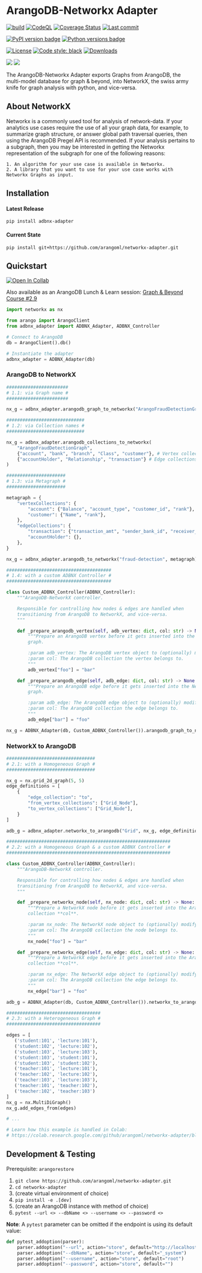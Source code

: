 # ArangoDB-Networkx Adapter
[![build](https://github.com/arangoml/networkx-adapter/actions/workflows/build.yml/badge.svg?branch=master)](https://github.com/arangoml/networkx-adapter/actions/workflows/build.yml)
[![CodeQL](https://github.com/arangoml/networkx-adapter/actions/workflows/analyze.yml/badge.svg?branch=master)](https://github.com/arangoml/networkx-adapter/actions/workflows/analyze.yml)
[![Coverage Status](https://coveralls.io/repos/github/arangoml/networkx-adapter/badge.svg?branch=master)](https://coveralls.io/github/arangoml/networkx-adapter)
[![Last commit](https://img.shields.io/github/last-commit/arangoml/networkx-adapter)](https://github.com/arangoml/networkx-adapter/commits/master)

[![PyPI version badge](https://img.shields.io/pypi/v/adbnx-adapter?color=3775A9&style=for-the-badge&logo=pypi&logoColor=FFD43B)](https://pypi.org/project/adbnx-adapter/)
[![Python versions badge](https://img.shields.io/pypi/pyversions/adbnx-adapter?color=3776AB&style=for-the-badge&logo=python&logoColor=FFD43B)](https://pypi.org/project/adbnx-adapter/)

[![License](https://img.shields.io/github/license/arangoml/networkx-adapter?color=9E2165&style=for-the-badge)](https://github.com/arangoml/networkx-adapter/blob/master/LICENSE)
[![Code style: black](https://img.shields.io/static/v1?style=for-the-badge&label=code%20style&message=black&color=black)](https://github.com/psf/black)
[![Downloads](https://img.shields.io/badge/dynamic/json?style=for-the-badge&color=282661&label=Downloads&query=total_downloads&url=https://api.pepy.tech/api/v2/projects/adbnx-adapter)](https://pepy.tech/project/adbnx-adapter)

<a href="https://www.arangodb.com/" rel="arangodb.com">![](https://raw.githubusercontent.com/arangoml/networkx-adapter/master/examples/assets/logos/ArangoDB_logo.png)</a>
<a href="https://networkx.org/" rel="networkx.org">![](https://raw.githubusercontent.com/arangoml/networkx-adapter/master/examples/assets/logos/networkx_logo.svg)</a>

The ArangoDB-Networkx Adapter exports Graphs from ArangoDB, the multi-model database for graph & beyond, into NetworkX, the swiss army knife for graph analysis with python, and vice-versa.



## About NetworkX

Networkx is a commonly used tool for analysis of network-data. If your analytics use cases require the use of all your graph data, for example, to summarize graph structure, or answer global path traversal queries, then using the ArangoDB Pregel API is recommended. If your analysis pertains to a subgraph, then you may be interested in getting the Networkx representation of the subgraph for one of the following reasons:

    1. An algorithm for your use case is available in Networkx.
    2. A library that you want to use for your use case works with Networkx Graphs as input.


## Installation

#### Latest Release
```
pip install adbnx-adapter
```
#### Current State
```
pip install git+https://github.com/arangoml/networkx-adapter.git
```


##  Quickstart

[![Open In Collab](https://colab.research.google.com/assets/colab-badge.svg)](https://colab.research.google.com/github/arangoml/networkx-adapter/blob/master/examples/ArangoDB_NetworkX_Adapter.ipynb)

Also available as an ArangoDB Lunch & Learn session: [Graph & Beyond Course #2.9](https://www.arangodb.com/resources/lunch-sessions/graph-beyond-lunch-break-2-9-introducing-the-arangodb-networkx-adapter/)

```py
import networkx as nx

from arango import ArangoClient
from adbnx_adapter import ADBNX_Adapter, ADBNX_Controller

# Connect to ArangoDB
db = ArangoClient().db()

# Instantiate the adapter
adbnx_adapter = ADBNX_Adapter(db)
```

### ArangoDB to NetworkX
```py
#######################
# 1.1: via Graph name #
#######################

nx_g = adbnx_adapter.arangodb_graph_to_networkx("ArangoFraudDetectionGraph")

#############################
# 1.2: via Collection names #
#############################

nx_g = adbnx_adapter.arangodb_collections_to_networkx(
    "ArangoFraudDetectionGraph", 
    {"account", "bank", "branch", "Class", "customer"}, # Vertex collections
    {"accountHolder", "Relationship", "transaction"} # Edge collections
)

######################
# 1.3: via Metagraph #
######################

metagraph = {
    "vertexCollections": {
        "account": {"Balance", "account_type", "customer_id", "rank"},
        "customer": {"Name", "rank"},
    },
    "edgeCollections": {
        "transaction": {"transaction_amt", "sender_bank_id", "receiver_bank_id"},
        "accountHolder": {},
    },
}

nx_g = adbnx_adapter.arangodb_to_networkx("fraud-detection", metagraph)

#######################################
# 1.4: with a custom ADBNX Controller #
#######################################

class Custom_ADBNX_Controller(ADBNX_Controller):
    """ArangoDB-NetworkX controller.

    Responsible for controlling how nodes & edges are handled when
    transitioning from ArangoDB to NetworkX, and vice-versa.
    """

    def _prepare_arangodb_vertex(self, adb_vertex: dict, col: str) -> None:
        """Prepare an ArangoDB vertex before it gets inserted into the NetworkX
        graph.

        :param adb_vertex: The ArangoDB vertex object to (optionally) modify.
        :param col: The ArangoDB collection the vertex belongs to.
        """
        adb_vertex["foo"] = "bar"

    def _prepare_arangodb_edge(self, adb_edge: dict, col: str) -> None:
        """Prepare an ArangoDB edge before it gets inserted into the NetworkX
        graph.

        :param adb_edge: The ArangoDB edge object to (optionally) modify.
        :param col: The ArangoDB collection the edge belongs to.
        """
        adb_edge["bar"] = "foo"

nx_g = ADBNX_Adapter(db, Custom_ADBNX_Controller()).arangodb_graph_to_networkx("fraud-detection")
```

### NetworkX to ArangoDB
```py
#################################
# 2.1: with a Homogeneous Graph #
#################################

nx_g = nx.grid_2d_graph(5, 5)
edge_definitions = [
    {
        "edge_collection": "to",
        "from_vertex_collections": ["Grid_Node"],
        "to_vertex_collections": ["Grid_Node"],
    }
]

adb_g = adbnx_adapter.networkx_to_arangodb("Grid", nx_g, edge_definitions)

#############################################################
# 2.2: with a Homogeneous Graph & a custom ADBNX Controller #
#############################################################

class Custom_ADBNX_Controller(ADBNX_Controller):
    """ArangoDB-NetworkX controller.

    Responsible for controlling how nodes & edges are handled when
    transitioning from ArangoDB to NetworkX, and vice-versa.
    """

    def _prepare_networkx_node(self, nx_node: dict, col: str) -> None:
        """Prepare a NetworkX node before it gets inserted into the ArangoDB
        collection **col**.

        :param nx_node: The NetworkX node object to (optionally) modify.
        :param col: The ArangoDB collection the node belongs to.
        """
        nx_node["foo"] = "bar"

    def _prepare_networkx_edge(self, nx_edge: dict, col: str) -> None:
        """Prepare a NetworkX edge before it gets inserted into the ArangoDB
        collection **col**.

        :param nx_edge: The NetworkX edge object to (optionally) modify.
        :param col: The ArangoDB collection the edge belongs to.
        """
        nx_edge["bar"] = "foo"

adb_g = ADBNX_Adapter(db, Custom_ADBNX_Controller()).networkx_to_arangodb("Grid", nx_g, edge_definitions)

###################################
# 2.3: with a Heterogeneous Graph #
###################################

edges = [
   ('student:101', 'lecture:101'), 
   ('student:102', 'lecture:102'), 
   ('student:103', 'lecture:103'), 
   ('student:103', 'student:101'), 
   ('student:103', 'student:102'),
   ('teacher:101', 'lecture:101'),
   ('teacher:102', 'lecture:102'),
   ('teacher:103', 'lecture:103'),
   ('teacher:101', 'teacher:102'),
   ('teacher:102', 'teacher:103')
]
nx_g = nx.MultiDiGraph()
nx_g.add_edges_from(edges)

# ...

# Learn how this example is handled in Colab:
# https://colab.research.google.com/github/arangoml/networkx-adapter/blob/master/examples/ArangoDB_NetworkX_Adapter.ipynb#scrollTo=OuU0J7p1E9OM
```

##  Development & Testing

Prerequisite: `arangorestore`

1. `git clone https://github.com/arangoml/networkx-adapter.git`
2. `cd networkx-adapter`
3. (create virtual environment of choice)
4. `pip install -e .[dev]`
5. (create an ArangoDB instance with method of choice)
6. `pytest --url <> --dbName <> --username <> --password <>`

**Note**: A `pytest` parameter can be omitted if the endpoint is using its default value:
```python
def pytest_addoption(parser):
    parser.addoption("--url", action="store", default="http://localhost:8529")
    parser.addoption("--dbName", action="store", default="_system")
    parser.addoption("--username", action="store", default="root")
    parser.addoption("--password", action="store", default="")
```
